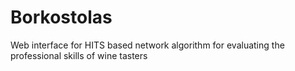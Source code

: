 Borkostolas
===========

Web interface for HITS based network algorithm for evaluating the professional skills of wine tasters
